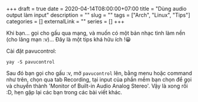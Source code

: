 +++ 
draft = true
date = 2020-04-14T08:00:00+07:00
title = "Dùng audio output làm input"
description = ""
slug = "" 
tags = ["Arch", "Linux", "Tips"]
categories = []
externalLink = ""
series = []
+++

Khi bạn... gọi cho gấu qua mạng, và muốn có một bản nhạc tình làm nền (cho lãng mạn :v)... Đây là một tips khá hữu ích !😀

Cài đặt pavucontrol:

```shell
yay -S pavucontrol
```

Sau đó bạn gọi cho gấu :v, mở `pavucontrol` lên, bằng menu hoặc command như trên, chọn qua tab Recording, tại input của phần mềm bạn chọn để gọi và chuyển thành 'Monitor of Built-in Audio Analog Stereo'. Vậy là xong rồi :D, hẹn gặp lại các bạn trong các bài viết khác.
